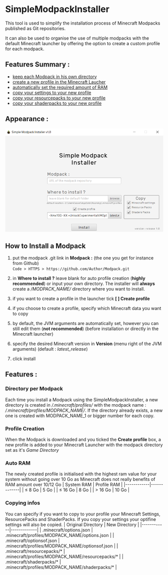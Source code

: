 # SimpleModpackInstaller #

This tool is used to simplify the installation process of Minecraft Modpacks published as Git repositories.

It can also be used to organise the use of multiple modpacks with the default Minecraft launcher by offering the option to create a custom profile for each modpack. 


## Features Summary : ##
- [keep each Modpack in his own directory](#directory-per-modpack)
- [create a new profile in the Minecraft Laucher](#profile-creation)
- [automatically set the required amount of RAM](#auto-ram)
- [copy your settings to your new profile](#copying-infos)
- [copy your resourcepacks to your new profile](#copying-infos)
- [copy your shaderpacks to your new profile](#copying-infos)


## Appearance : ##

![Alt text](installer_appearance.png?raw=true "Appearance")

## How to Install a Modpack ##
1) put the modpack .git link in **Modpack :** (the one you get for instance from Github)  
`Code > HTTPS > https://github.com/Author/Modpack.git`  

2) in **Where to install ?** leave blank for auto profile creation (**highly recommended**) or input your own directory. The installer will **always** create a */MODPACK_NAME/* directory where you want to install.  

3) if you want to create a profile in the launcher tick **[ ] Create profile**  

4) if you choose to create a profile, specify which Minecraft data you want to copy  

5) by default, the JVM arguments are automatically set, however you can still edit them (**not recommended**) (before installation or directly in the Minecraft launcher)  

7) specify the desired Minecraft version in **Version** (menu right of the JVM arguments) (default : *latest_release*)  

8) click install


## Features : ##
### Directory per Modpack ###
Each time you install a Modpack using the SimpleModpackInstaller, 
a new directory is created in */.minecraft/profiles/* with the modpack name : */.minecraft/profiles/MODPACK_NAME/*.
If the directory already exists, a new one is created with MODPACK_NAME_1 or bigger number for each copy.
### Profile Creation ###
When the Modpack is downloaded and you ticked the **Create profile** box, a new profile is added to your Minecraft Launcher with the modpack directory set as it's *Game Directory*
### Auto RAM ###
The newly created profile is initialised with the highest ram value for your system
without going over 10 Go as Minecraft does not really benefits of RAM amount over 10/12 Go
| System RAM | Profile RAM |
|------------|-------------|
| ≤ 8 Go | 5 Go |
| ≤ 16 Go | 8 Go |
| > 16 Go | 10 Go |

### Copying infos ###
You can specify if you want to copy to your profile your Minecraft Settings, ResourcePacks and ShaderPacks.
If you copy your settings your optifine settings will also be copied. 
| Original Directory | New Directory |
|------------|-------------|
| .minecraft/options.json | .minecraft/profiles/MODPACK_NAME/options.json |
| .minecraft/optionsof.json | .minecraft/profiles/MODPACK_NAME/optionsof.json |
| .minecraft/resourcepacks/* | .minecraft/profiles/MODPACK_NAME/resourcepacks/* |
| .minecraft/shaderpacks/* | .minecraft/profiles/MODPACK_NAME/shaderpacks/* |
